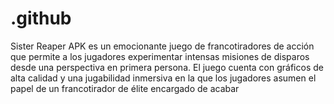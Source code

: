 # .github
Sister Reaper APK es un emocionante juego de francotiradores de acción que permite a los jugadores experimentar intensas misiones de disparos desde una perspectiva en primera persona. El juego cuenta con gráficos de alta calidad y una jugabilidad inmersiva en la que los jugadores asumen el papel de un francotirador de élite encargado de acabar 
